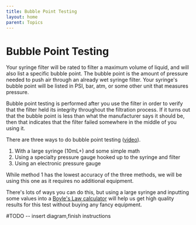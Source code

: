 ```yaml
---
title: Bubble Point Testing
layout: home
parent: Topics
---
```


# Bubble Point Testing

Your syringe filter will be rated to filter a maximum volume of liquid, and will also list a specific bubble point. The bubble point is the amount of pressure needed to push air through an already wet syringe filter. Your syringe's bubble point will be listed in PSI, bar, atm, or some other unit that measures pressure.

Bubble point testing is performed after you use the filter in order to verify that the filter held its integrity throughout the filtration process. If it turns out that the bubble point is less than what the manufacturer says it should be, then that indicates that the filter failed somewhere in the middle of you using it.

There are three ways to do bubble point testing ([video](https://www.sartorius.com/en/products/lab-filtration-purification/syringe-filters/bubble-point-test)).
1. With a large syringe (10mL+) and some simple math
2. Using a specialty pressure gauge hooked up to the syringe and filter
3. Using an electronic pressure gauge

While method 1 has the lowest accuracy of the three methods, we will be using this one as it requires no additional equipment.

There's lots of ways you can do this, but using a large syringe and inputting some values into a [Boyle's Law calculator](https://www.omnicalculator.com/physics/boyles-law) will help us get high quality results for this test without buying any fancy equipment.

#TODO -- insert diagram,finish instructions